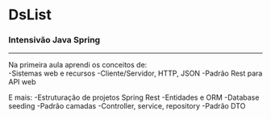 # DsList
<h3>Intensivão Java Spring</h3>

---

Na primeira aula aprendi os conceitos de:<br>
-Sistemas web e recursos
-Cliente/Servidor, HTTP, JSON
-Padrão Rest para API web

E mais:
-Estruturação de projetos Spring Rest
-Entidades e ORM
-Database seeding
-Padrão camadas
-Controller, service, repository
-Padrão DTO



